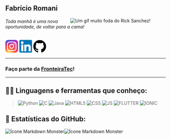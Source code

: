 <h2>Fabrício Romani</h2>
<img src="https://media4.giphy.com/media/SvGFA2WF9IP0WjmzvE/giphy.gif" title="Um gif muito foda do Rick Sanchez!"
    align="right"  width="300px">
<h6>Toda manhã é uma nova oportunidade, de voltar para a cama!</h6>

<a href="https://www.instagram.com/fabricioromanii/" target="_blank"><img src="./insta.png" title="Instagram" width="40px"
        height="40px"></a>
<a href="https://www.linkedin.com/in/fabricio-zanotto-787629178/" target="_blank"><img src="./linkedin.png" title="Linkedin" width="40px"
        height="40px"></a>
<a href="https://github.com/FabricioZR" target="_blank"><img src="./github.png" title="Github" width="40px"
        height="40px"></a>

<hr>

<h3>Faço parte da <a href="https://github.com/FronteiraTec" target="_blank" title="Empresa Junior de Computação da UFFS">FronteiraTec</a>!</h3>

<hr>

## 👨‍💻 Linguagens e ferramentas que conheço:

> <img src="https://cdn.freebiesupply.com/logos/large/2x/python-5-logo-png-transparent.png" title="Python" alt=Python width="30">
> <img src="https://img.icons8.com/color/48/000000/c-programming.png" title="C" alt=C width="30">
> <img src="https://img.icons8.com/color/48/000000/java-coffee-cup-logo.png" title="Java" alt=Java width="30">
> <img src="https://img.icons8.com/color/48/000000/html-5.png" title="HTML5" alt=HTML5 width="30">
> <img src="https://img.icons8.com/color/48/000000/css3.png" title="CSS3" alt=CSS width="30">
> <img src="https://img.icons8.com/color/48/000000/javascript.png" title="Java Script" alt=JS width="30">
> <img src="https://img.icons8.com/color/48/000000/flutter.png" title="Flutter" alt=FLUTTER width="30">
> <img src="https://img.icons8.com/ios-filled/48/000000/ionic.png" title="Ionic" alt=IONIC width="30" >

## 🧮 Estatísticas do GitHub:

<img src="https://github-readme-stats.vercel.app/api?username=FabricioZR&show_icons=true&theme=dark" 
     alt = "Ícone Markdown Monster" 
     style = "float: rigth; margin-right: 0px;" />
<img src="https://github-readme-stats.vercel.app/api/top-langs/?username=FabricioZR&layout=compact&theme=dark"
     alt = "Ícone Markdown Monster" 
     style = "float: left; margin-right: 0px;" />
